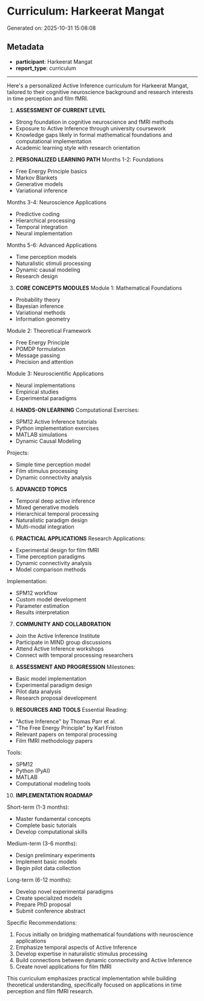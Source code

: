 # Curriculum: Harkeerat Mangat

Generated on: 2025-10-31 15:08:08

## Metadata

- **participant**: Harkeerat Mangat
- **report_type**: curriculum

---

Here's a personalized Active Inference curriculum for Harkeerat Mangat, tailored to their cognitive neuroscience background and research interests in time perception and film fMRI.

1. **ASSESSMENT OF CURRENT LEVEL**
- Strong foundation in cognitive neuroscience and fMRI methods
- Exposure to Active Inference through university coursework
- Knowledge gaps likely in formal mathematical foundations and computational implementation
- Academic learning style with research orientation

2. **PERSONALIZED LEARNING PATH**
Months 1-2: Foundations
- Free Energy Principle basics
- Markov Blankets
- Generative models
- Variational inference

Months 3-4: Neuroscience Applications
- Predictive coding
- Hierarchical processing
- Temporal integration
- Neural implementation

Months 5-6: Advanced Applications
- Time perception models
- Naturalistic stimuli processing
- Dynamic causal modeling
- Research design

3. **CORE CONCEPTS MODULES**
Module 1: Mathematical Foundations
- Probability theory
- Bayesian inference
- Variational methods
- Information geometry

Module 2: Theoretical Framework
- Free Energy Principle
- POMDP formulation
- Message passing
- Precision and attention

Module 3: Neuroscientific Applications
- Neural implementations
- Empirical studies
- Experimental paradigms

4. **HANDS-ON LEARNING**
Computational Exercises:
- SPM12 Active Inference tutorials
- Python implementation exercises
- MATLAB simulations
- Dynamic Causal Modeling

Projects:
- Simple time perception model
- Film stimulus processing
- Dynamic connectivity analysis

5. **ADVANCED TOPICS**
- Temporal deep active inference
- Mixed generative models
- Hierarchical temporal processing
- Naturalistic paradigm design
- Multi-modal integration

6. **PRACTICAL APPLICATIONS**
Research Applications:
- Experimental design for film fMRI
- Time perception paradigms
- Dynamic connectivity analysis
- Model comparison methods

Implementation:
- SPM12 workflow
- Custom model development
- Parameter estimation
- Results interpretation

7. **COMMUNITY AND COLLABORATION**
- Join the Active Inference Institute
- Participate in MIND group discussions
- Attend Active Inference workshops
- Connect with temporal processing researchers

8. **ASSESSMENT AND PROGRESSION**
Milestones:
- Basic model implementation
- Experimental paradigm design
- Pilot data analysis
- Research proposal development

9. **RESOURCES AND TOOLS**
Essential Reading:
- "Active Inference" by Thomas Parr et al.
- "The Free Energy Principle" by Karl Friston
- Relevant papers on temporal processing
- Film fMRI methodology papers

Tools:
- SPM12
- Python (PyAI)
- MATLAB
- Computational modeling tools

10. **IMPLEMENTATION ROADMAP**

Short-term (1-3 months):
- Master fundamental concepts
- Complete basic tutorials
- Develop computational skills

Medium-term (3-6 months):
- Design preliminary experiments
- Implement basic models
- Begin pilot data collection

Long-term (6-12 months):
- Develop novel experimental paradigms
- Create specialized models
- Prepare PhD proposal
- Submit conference abstract

Specific Recommendations:
1. Focus initially on bridging mathematical foundations with neuroscience applications
2. Emphasize temporal aspects of Active Inference
3. Develop expertise in naturalistic stimulus processing
4. Build connections between dynamic connectivity and Active Inference
5. Create novel applications for film fMRI

This curriculum emphasizes practical implementation while building theoretical understanding, specifically focused on applications in time perception and film fMRI research.